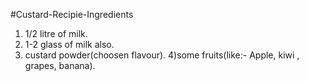 #Custard-Recipie-Ingredients
1) 1/2 litre of milk.
2) 1-2 glass of milk also.
3) custard powder(choosen flavour).
4)some fruits(like:- Apple, kiwi , grapes, banana).